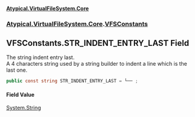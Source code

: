 #### [Atypical.VirtualFileSystem.Core](Atypical.VirtualFileSystem.Core.md 'Atypical.VirtualFileSystem.Core')
### [Atypical.VirtualFileSystem.Core](Atypical.VirtualFileSystem.Core.md 'Atypical.VirtualFileSystem.Core').[VFSConstants](Atypical.VirtualFileSystem.Core.VFSConstants.md 'Atypical.VirtualFileSystem.Core.VFSConstants')

## VFSConstants.STR_INDENT_ENTRY_LAST Field

The string indent entry last.  
A 4 characters string used by a string builder to indent a line which is the last one.

```csharp
public const string STR_INDENT_ENTRY_LAST = └── ;
```

#### Field Value
[System.String](https://docs.microsoft.com/en-us/dotnet/api/System.String 'System.String')